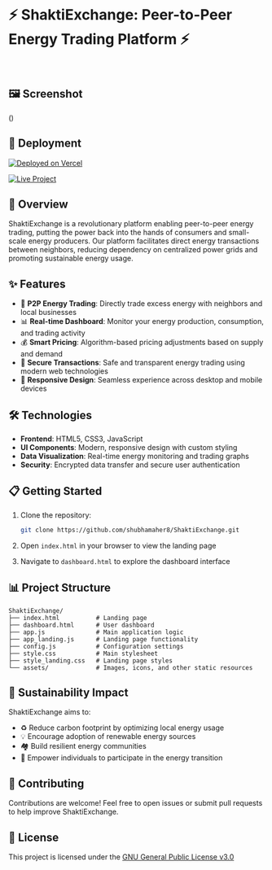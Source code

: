 # ⚡ ShaktiExchange: Peer-to-Peer Energy Trading Platform ⚡

&nbsp;

## 🖼️ Screenshot
()

## 🚀 Deployment 

[![Deployed on Vercel](https://img.shields.io/badge/Deployed%20on-Vercel-black?style=for-the-badge&logo=vercel)](shakti-exchange.vercel.app/)

[![Live Project](https://img.shields.io/badge/Live%20Project-shakti--exchange.vercel.app-green?style=for-the-badge&logo=vercel)](shakti-exchange.vercel.app/)

## 🌟 Overview

ShaktiExchange is a revolutionary platform enabling peer-to-peer energy trading, putting the power back into the hands of consumers and small-scale energy producers. Our platform facilitates direct energy transactions between neighbors, reducing dependency on centralized power grids and promoting sustainable energy usage.

## ✨ Features

- 🔄 **P2P Energy Trading**: Directly trade excess energy with neighbors and local businesses
- 📊 **Real-time Dashboard**: Monitor your energy production, consumption, and trading activity
- 💰 **Smart Pricing**: Algorithm-based pricing adjustments based on supply and demand
- 🔐 **Secure Transactions**: Safe and transparent energy trading using modern web technologies
- 📱 **Responsive Design**: Seamless experience across desktop and mobile devices

## 🛠️ Technologies

- **Frontend**: HTML5, CSS3, JavaScript
- **UI Components**: Modern, responsive design with custom styling
- **Data Visualization**: Real-time energy monitoring and trading graphs
- **Security**: Encrypted data transfer and secure user authentication

## 📋 Getting Started

1. Clone the repository:
   ```bash
   git clone https://github.com/shubhamaher8/ShaktiExchange.git
   ```

2. Open `index.html` in your browser to view the landing page

3. Navigate to `dashboard.html` to explore the dashboard interface

## 📊 Project Structure

```
ShaktiExchange/
├── index.html          # Landing page
├── dashboard.html      # User dashboard
├── app.js              # Main application logic
├── app_landing.js      # Landing page functionality
├── config.js           # Configuration settings
├── style.css           # Main stylesheet
├── style_landing.css   # Landing page styles
└── assets/             # Images, icons, and other static resources
```

## 🌱 Sustainability Impact

ShaktiExchange aims to:

- ♻️ Reduce carbon footprint by optimizing local energy usage
- 💡 Encourage adoption of renewable energy sources
- 🏘️ Build resilient energy communities
- 💪 Empower individuals to participate in the energy transition

## 🤝 Contributing

Contributions are welcome! Feel free to open issues or submit pull requests to help improve ShaktiExchange.

## 📜 License

This project is licensed under the [GNU General Public License v3.0](LICENSE)

